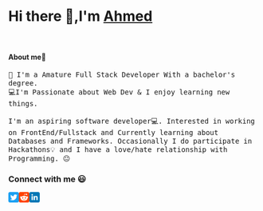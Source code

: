 <h1>Hi there 👋,I'm <a href="#nnnnn">Ahmed</a></h1><br>
<h4>About me🚀</h4>
<samp>
🌱 I'm a Amature Full Stack Developer With a bachelor's degree.<br>
💻I'm Passionate about Web Dev & I enjoy learning new things.<br><br>
<!--
**ahmed13m/ahmed13m** is a ✨ _special_ ✨ repository because its `README.md` (this file) appears on your GitHub profile.

Here are some ideas to get you started:

- 🔭 I’m currently working on ...
- 🌱 I’m currently learning ...
- 👯 I’m looking to collaborate on ...
- 🤔 I’m looking for help with ...
- 💬 Ask me about ...
- 📫 How to reach me: ...
- 😄 Pronouns: ...
- ⚡ Fun fact: ...
-->
<p>
  <!-- <img src="https://raw.githubusercontent.com/coderjojo/coderjojo/master/img/github.gif" width=100>
  <br><br> -->
    I'm an aspiring software developer💻. Interested in working on FrontEnd/Fullstack and Currently learning about Databases and Frameworks. Occasionally I do participate in Hackathons💡 and I have a love/hate relationship with Programming. 😐
  </samp>
</p>

### Connect with me 😃
<a href="#"><!--"https://twitter.com/13m_ahmed"-->
  <img align="left" alt=" Ahmed Twitter" width="21px" src="https://raw.githubusercontent.com/edent/SuperTinyIcons/099dc12b59179d07d534069bc8551718f786d91a/images/svg/twitter.svg" />
</a>

<a href="#">
  <img align="left" alt="Reddit" width="21px" src="https://raw.githubusercontent.com/edent/SuperTinyIcons/099dc12b59179d07d534069bc8551718f786d91a/images/svg/reddit.svg" />
</a>
<a href="#">
  <img align="left" alt="Linkdin" width="21px" src="https://raw.githubusercontent.com/edent/SuperTinyIcons/099dc12b59179d07d534069bc8551718f786d91a/images/svg/linkedin.svg" />
</a>
<p align="center">
<!--<img alt="spotify" width="235px" src="https://spotify-github-profile.vercel.app/api/view?uid=315az42hka7jwtwpck3polrmtvwa&cover_image=false" /> -->
</p>
<br/><br/>



<!--  ![visitors](https://visitor-badge.glitch.me/badge?page_id=coderjojo/coderjojo) -->

<!-- ![ViewCount](https://views.whatilearened.today/views/github/coderjojo/views.svg) -->
